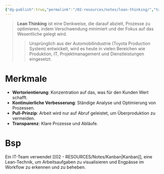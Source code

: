 ```yaml
---
{"dg-publish":true,"permalink":"/02-resources/notes/lean-thinking/","tags":["projektmanagement"],"noteIcon":"","updated":"2025-10-29T12:59:07.783+01:00"}
---
```


>**Lean Thinking** ist eine Denkweise, die darauf abzielt, Prozesse zu optimieren, indem Verschwendung minimiert und der Fokus auf das Wesentliche gelegt wird. 
>>Ursprünglich aus der Automobilindustrie (Toyota Production System) entwickelt, wird es heute in vielen Bereichen wie Produktion, IT, Projektmanagement und Dienstleistungen eingesetzt.  

# Merkmale
- **Wertorientierung**: Konzentration auf das, was für den Kunden Wert schafft.  
- **Kontinuierliche Verbesserung**: Ständige Analyse und Optimierung von Prozessen.  
- **Pull-Prinzip**: Arbeit wird nur auf Abruf geleistet, um Überproduktion zu vermeiden.  
- **Transparenz**: Klare Prozesse und Abläufe.  

# Bsp  
Ein IT-Team verwendet [[02 - RESOURCES/Notes/Kanban\|Kanban]], eine Lean-Technik, um Arbeitsaufgaben zu visualisieren und Engpässe im Workflow zu erkennen und zu beheben.